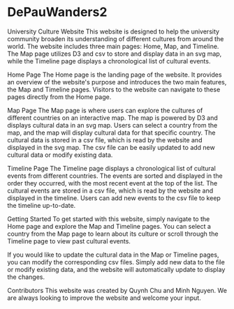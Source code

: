 # DePauWanders2
University Culture Website
This website is designed to help the university community broaden its understanding of different cultures from around the world. 
The website includes three main pages: Home, Map, and Timeline. The Map page utilizes D3 and csv to store and display data in an svg map, 
while the Timeline page displays a chronological list of cultural events.

Home Page
The Home page is the landing page of the website. 
It provides an overview of the website's purpose and introduces the two main features, 
the Map and Timeline pages. Visitors to the website can navigate to these pages directly from the Home page.

Map Page
The Map page is where users can explore the cultures of different countries on an interactive map. 
The map is powered by D3 and displays cultural data in an svg map. 
Users can select a country from the map, and the map will display cultural data for that specific country.
The cultural data is stored in a csv file, which is read by the website and displayed in the svg map. 
The csv file can be easily updated to add new cultural data or modify existing data.

Timeline Page
The Timeline page displays a chronological list of cultural events from different countries. 
The events are sorted and displayed in the order they occurred, with the most recent event at the top of the list.
The cultural events are stored in a csv file, which is read by the website and displayed in the timeline. 
Users can add new events to the csv file to keep the timeline up-to-date.

Getting Started
To get started with this website, simply navigate to the Home page and explore the Map and Timeline pages. 
You can select a country from the Map page to learn about its culture or scroll through the Timeline page to view past cultural events.

If you would like to update the cultural data in the Map or Timeline pages, you can modify the corresponding csv files. 
Simply add new data to the file or modify existing data, and the website will automatically update to display the changes.

Contributors
This website was created by Quynh Chu and Minh Nguyen. We are always looking to improve the website and welcome your input.
